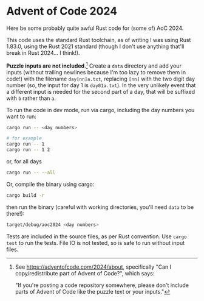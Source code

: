 # Advent of Code 2024

Here be some probably quite awful Rust code for (some of) AoC 2024.

This code uses the standard Rust toolchain, as of writing I was using Rust 1.83.0, using the Rust 2021 standard (though I don't use anything that'll break in Rust 2024... I think!).

**Puzzle inputs are not included**.[^1] Create a `data` directory and add your inputs (without trailing newlines because I'm too lazy to remove them in code!) with the filename `day[nn]a.txt`, replacing `[nn]` with the two digit day number (so, the input for day 1 is `day01a.txt`). In the very unlikely event that a different input is needed for the second part of a day, that will be suffixed with `b` rather than `a`.

To run the code in dev mode, run via cargo, including the day numbers you want to run:

```bash
cargo run -- <day numbers>

# for example
cargo run -- 1
cargo run -- 1 2
```

or, for all days

```bash
cargo run -- --all
```


Or, compile the binary using cargo:

```bash
cargo build -r
```

then run the binary (careful with working directories, you'll need `data` to be there!):

```bash
target/debug/aoc2024 <day numbers>
```

Tests are included in the source files, as per Rust convention. Use `cargo test` to run the tests. File IO is not tested, so is safe to run without input files.

[^1]: See https://adventofcode.com/2024/about, specifically "Can I copy/redistribute part of Advent of Code?", which says:
    
    "If you're posting a code repository somewhere, please don't include parts of Advent of Code like the puzzle text or your inputs."